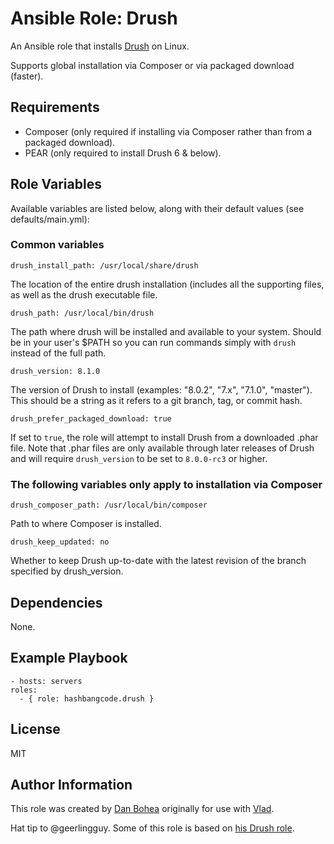 # Ansible Role: Drush

An Ansible role that installs [Drush](https://github.com/drush-ops/drush) on Linux.

Supports global installation via Composer or via packaged download (faster).

## Requirements

- Composer (only required if installing via Composer rather than from a packaged download).
- PEAR (only required to install Drush 6 & below).


## Role Variables

Available variables are listed below, along with their default values (see defaults/main.yml):

### Common variables

    drush_install_path: /usr/local/share/drush

The location of the entire drush installation (includes all the supporting files, as well as the drush executable file.

    drush_path: /usr/local/bin/drush

The path where drush will be installed and available to your system. Should be in your user's $PATH so you can run commands simply with `drush` instead of the full path.

    drush_version: 8.1.0

The version of Drush to install (examples: "8.0.2", "7.x", "7.1.0", "master"). This should be a string as it refers to a git branch, tag, or commit hash.

    drush_prefer_packaged_download: true

If set to `true`, the role will attempt to install Drush from a downloaded .phar file. Note that .phar files are only available through later releases of Drush and will require `drush_version` to be set to `8.0.0-rc3` or higher.

### The following variables only apply to installation via Composer

    drush_composer_path: /usr/local/bin/composer

Path to where Composer is installed.

    drush_keep_updated: no

Whether to keep Drush up-to-date with the latest revision of the branch specified by drush_version.


## Dependencies

None.


## Example Playbook

    - hosts: servers
    roles:
      - { role: hashbangcode.drush }


## License

MIT


## Author Information

This role was created by [Dan Bohea](http://bohea.co.uk) originally for use with [Vlad](https://github.com/hashbangcode/vlad).

Hat tip to @geerlingguy. Some of this role is based on [his Drush role](https://github.com/geerlingguy/ansible-role-drush).
